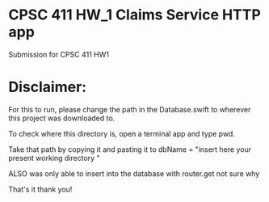 # CPSC 411 HW_1 Claims Service HTTP app

Submission for CPSC 411 HW1 

# Disclaimer:

For this to run, please change the path in the Database.swift to wherever this project was downloaded to.

To check where this directory is, open a terminal app and type pwd.

Take that path by copying it and pasting it to dbName = "insert here your present working directory "

ALSO was only able to insert into the database with router.get not sure why

That's it thank you!
